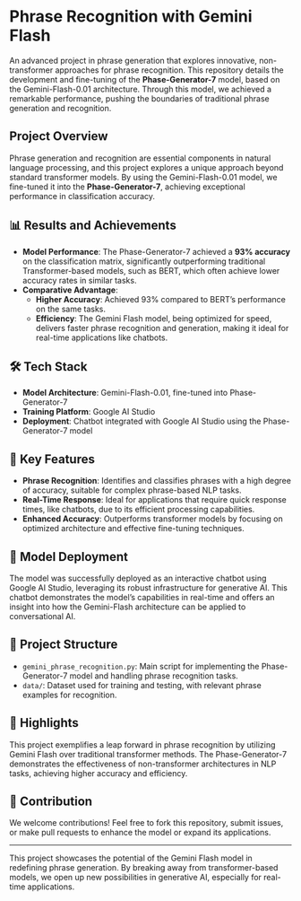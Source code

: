 # Phrase Recognition with Gemini Flash 

An advanced project in phrase generation that explores innovative, non-transformer approaches for phrase recognition. This repository details the development and fine-tuning of the **Phase-Generator-7** model, based on the Gemini-Flash-0.01 architecture. Through this model, we achieved a remarkable performance, pushing the boundaries of traditional phrase generation and recognition.

## Project Overview

Phrase generation and recognition are essential components in natural language processing, and this project explores a unique approach beyond standard transformer models. By using the Gemini-Flash-0.01 model, we fine-tuned it into the **Phase-Generator-7**, achieving exceptional performance in classification accuracy.

## 📊 Results and Achievements

- **Model Performance**: The Phase-Generator-7 achieved a **93% accuracy** on the classification matrix, significantly outperforming traditional Transformer-based models, such as BERT, which often achieve lower accuracy rates in similar tasks.
- **Comparative Advantage**: 
  - **Higher Accuracy**: Achieved 93% compared to BERT’s performance on the same tasks.
  - **Efficiency**: The Gemini Flash model, being optimized for speed, delivers faster phrase recognition and generation, making it ideal for real-time applications like chatbots.

## 🛠️ Tech Stack

- **Model Architecture**: Gemini-Flash-0.01, fine-tuned into Phase-Generator-7
- **Training Platform**: Google AI Studio
- **Deployment**: Chatbot integrated with Google AI Studio using the Phase-Generator-7 model

## 🔧 Key Features

- **Phrase Recognition**: Identifies and classifies phrases with a high degree of accuracy, suitable for complex phrase-based NLP tasks.
- **Real-Time Response**: Ideal for applications that require quick response times, like chatbots, due to its efficient processing capabilities.
- **Enhanced Accuracy**: Outperforms transformer models by focusing on optimized architecture and effective fine-tuning techniques.

## 🤖 Model Deployment

The model was successfully deployed as an interactive chatbot using Google AI Studio, leveraging its robust infrastructure for generative AI. This chatbot demonstrates the model’s capabilities in real-time and offers an insight into how the Gemini-Flash architecture can be applied to conversational AI.

## 📂 Project Structure

- `gemini_phrase_recognition.py`: Main script for implementing the Phase-Generator-7 model and handling phrase recognition tasks.
- `data/`: Dataset used for training and testing, with relevant phrase examples for recognition.


## 🎉 Highlights

This project exemplifies a leap forward in phrase recognition by utilizing Gemini Flash over traditional transformer methods. The Phase-Generator-7 demonstrates the effectiveness of non-transformer architectures in NLP tasks, achieving higher accuracy and efficiency.

## 🤝 Contribution

We welcome contributions! Feel free to fork this repository, submit issues, or make pull requests to enhance the model or expand its applications.

---

This project showcases the potential of the Gemini Flash model in redefining phrase generation. By breaking away from transformer-based models, we open up new possibilities in generative AI, especially for real-time applications.
